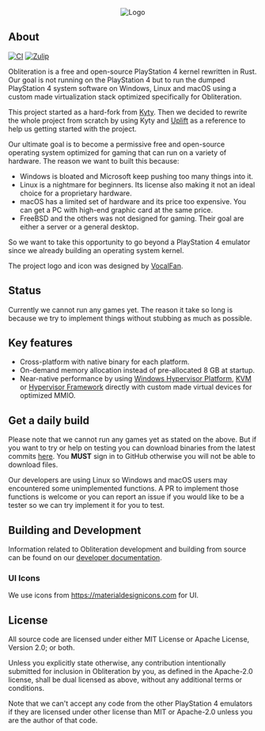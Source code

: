 <p align="center"><img alt="Logo" src="logo.png"></p>

## About
[![CI](https://github.com/obhq/obliteration/actions/workflows/main.yml/badge.svg)](https://github.com/obhq/obliteration/actions/workflows/main.yml)
[![Zulip](https://img.shields.io/badge/zulip-join_chat-brightgreen.svg)](https://obkrnl.zulipchat.com)

Obliteration is a free and open-source PlayStation 4 kernel rewritten in Rust. Our goal is not running on the PlayStation 4 but to run the dumped PlayStation 4 system software on Windows, Linux and macOS using a custom made virtualization stack optimized specifically for Obliteration.

This project started as a hard-fork from [Kyty](https://github.com/InoriRus/Kyty). Then we decided to rewrite the whole project from scratch by using Kyty and [Uplift](https://github.com/idc/uplift) as a reference to help us getting started with the project.

Our ultimate goal is to become a permissive free and open-source operating system optimized for gaming that can run on a variety of hardware. The reason we want to built this because:

- Windows is bloated and Microsoft keep pushing too many things into it.
- Linux is a nightmare for beginners. Its license also making it not an ideal choice for a proprietary hardware.
- macOS has a limited set of hardware and its price too expensive. You can get a PC with high-end graphic card at the same price.
- FreeBSD and the others was not designed for gaming. Their goal are either a server or a general desktop.

So we want to take this opportunity to go beyond a PlayStation 4 emulator since we already building an operating system kernel.

The project logo and icon was designed by [VocalFan](https://github.com/VocalFan).

## Status

Currently we cannot run any games yet. The reason it take so long is because we try to implement things without stubbing as much as possible.

## Key features

- Cross-platform with native binary for each platform.
- On-demand memory allocation instead of pre-allocated 8 GB at startup.
- Near-native performance by using [Windows Hypervisor Platform](https://learn.microsoft.com/en-us/virtualization/api/#windows-hypervisor-platform), [KVM](https://en.wikipedia.org/wiki/Kernel-based_Virtual_Machine) or [Hypervisor Framework](https://developer.apple.com/documentation/hypervisor) directly with custom made virtual devices for optimized MMIO.

## Get a daily build

Please note that we cannot run any games yet as stated on the above. But if you want to try or help on testing you can download binaries from the latest commits [here](https://github.com/obhq/obliteration/actions/workflows/main.yml). You **MUST** sign in to GitHub otherwise you will not be able to download files.

Our developers are using Linux so Windows and macOS users may encountered some unimplemented functions. A PR to implement those functions is welcome or you can report an issue if you would like to be a tester so we can try implement it for you to test.

## Building and Development

Information related to Obliteration development and building from source can be found on our [developer documentation](https://dev.obliteration.net).

### UI Icons

We use icons from https://materialdesignicons.com for UI.

## License

All source code are licensed under either MIT License or Apache License, Version 2.0; or both.

Unless you explicitly state otherwise, any contribution intentionally submitted for inclusion in Obliteration by you, as defined in the Apache-2.0 license, shall be dual licensed as above, without any additional terms or conditions.

Note that we can't accept any code from the other PlayStation 4 emulators if they are licensed under other license than MIT or Apache-2.0 unless you are the author of that code.
